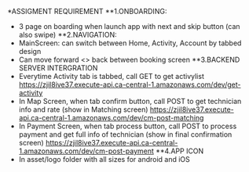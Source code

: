 *ASSIGMENT REQUIREMENT
**1.ONBOARDING:
- 3 page on boarding when launch app with next and skip button (can also swipe)
**2.NAVIGATION:
- MainScreen: can switch between Home, Activity, Account by tabbed design
- Can move forward <> back between booking screen
**3.BACKEND SERVER INTERGRATION
- Everytime Activity tab is tabbed, call GET to get activylist
https://zjil8ive37.execute-api.ca-central-1.amazonaws.com/dev/get-activity
- In Map Screen, when tab confirm button, call POST to get technician info and rate (show in Matching screen)
https://zjil8ive37.execute-api.ca-central-1.amazonaws.com/dev/cm-post-matching
- In Payment Screen, when tab process button, call POST to process payment and get full info of technician (show in final confirmation screen)
https://zjil8ive37.execute-api.ca-central-1.amazonaws.com/dev/cm-post-payment
**4.APP ICON
- In asset/logo folder with all sizes for android and iOS
